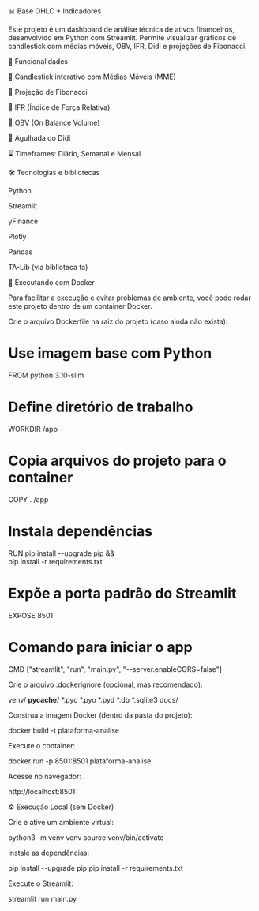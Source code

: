 📊 Base OHLC + Indicadores

Este projeto é um dashboard de análise técnica de ativos financeiros, desenvolvido em Python com Streamlit. Permite visualizar gráficos de candlestick com médias móveis, OBV, IFR, Didi e projeções de Fibonacci.

🚀 Funcionalidades

🎯 Candlestick interativo com Médias Móveis (MME)

🔢 Projeção de Fibonacci

💎 IFR (Índice de Força Relativa)

🔋 OBV (On Balance Volume)

🎯 Agulhada do Didi

⌛️ Timeframes: Diário, Semanal e Mensal

🛠️ Tecnologias e bibliotecas

Python

Streamlit

yFinance

Plotly

Pandas

TA-Lib (via biblioteca ta)

🐳 Executando com Docker

Para facilitar a execução e evitar problemas de ambiente, você pode rodar este projeto dentro de um container Docker.

Crie o arquivo Dockerfile na raiz do projeto (caso ainda não exista):

# Use imagem base com Python
FROM python:3.10-slim

# Define diretório de trabalho
WORKDIR /app

# Copia arquivos do projeto para o container
COPY . /app

# Instala dependências
RUN pip install --upgrade pip && \
    pip install -r requirements.txt

# Expõe a porta padrão do Streamlit
EXPOSE 8501

# Comando para iniciar o app
CMD ["streamlit", "run", "main.py", "--server.enableCORS=false"]

Crie o arquivo .dockerignore (opcional, mas recomendado):

venv/
__pycache__/
*.pyc
*.pyo
*.pyd
*.db
*.sqlite3
docs/

Construa a imagem Docker (dentro da pasta do projeto):

docker build -t plataforma-analise .

Execute o container:

docker run -p 8501:8501 plataforma-analise

Acesse no navegador:

http://localhost:8501

⚙️ Execução Local (sem Docker)

Crie e ative um ambiente virtual:

python3 -m venv venv
source venv/bin/activate

Instale as dependências:

pip install --upgrade pip
pip install -r requirements.txt

Execute o Streamlit:

streamlit run main.py